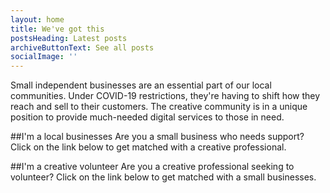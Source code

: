 ```yaml
---
layout: home
title: We've got this
postsHeading: Latest posts
archiveButtonText: See all posts
socialImage: ''
---
```

Small independent businesses are an essential part of our local communities. Under COVID-19 restrictions, they're having to shift how they reach and sell to their customers. The creative community is in a unique position to provide much-needed digital services to those in need.

##I'm a local businesses
Are you a small business who needs support? Click on the link below to get matched with a creative professional.

##I'm a creative volunteer
Are you a creative professional seeking to volunteer? Click on the link below to get matched with a small businesses.
